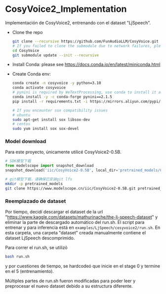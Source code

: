 # CosyVoice2_Implementation
 
Implementación de CosyVoice2, entrenando con el dataset "LjSpeech". 


- Clone the repo
    ``` sh
    git clone --recursive https://github.com/FunAudioLLM/CosyVoice.git
    # If you failed to clone the submodule due to network failures, please run the following command until success
    cd CosyVoice
    git submodule update --init --recursive
    ```
  
- Install Conda: please see https://docs.conda.io/en/latest/miniconda.html
- Create Conda env:

    ``` sh
    conda create -n cosyvoice -y python=3.10
    conda activate cosyvoice
    # pynini is required by WeTextProcessing, use conda to install it as it can be executed on all platforms.
    conda install -y -c conda-forge pynini==2.1.5
    pip install -r requirements.txt -i https://mirrors.aliyun.com/pypi/simple/ --trusted-host=mirrors.aliyun.com
    
    # If you encounter sox compatibility issues
    # ubuntu
    sudo apt-get install sox libsox-dev
    # centos
    sudo yum install sox sox-devel
    ```

### Model download

Para este proyecto, únicamente utilicé CosyVoice2-0.5B.

``` python
# SDK模型下载
from modelscope import snapshot_download
snapshot_download('iic/CosyVoice2-0.5B', local_dir='pretrained_models/CosyVoice2-0.5B')
```

``` sh
# git模型下载，请确保已安装git lfs
mkdir -p pretrained_models
git clone https://www.modelscope.cn/iic/CosyVoice2-0.5B.git pretrained_models/CosyVoice2-0.5B
```

### Reemplazado de dataset

Por tiempo, decidí descargar el dataset de la url "https://www.kaggle.com/datasets/mathurinache/the-lj-speech-dataset" y eliminar la parte de descargado automático del run.sh. 
El script para entrenar y para inferencia está en `examples/LjSpeech/cosyvoice2/run.sh`. En esta carpeta, una carpeta "dataset" creada manualmente contiene el dataset LjSpeech descomprimido.

Para correr el run.sh, se utilizó 

``` sh
bash run.sh
```

y por cuestiones de tiempo, se hardcodeó que inicie en el stage 0 y termine en el 5 (entrenamiento).

Múltiples partes de run.sh fueron modificadas para poder leer y preprocesar el nuevo dataset debido a su estructura diferente. 

